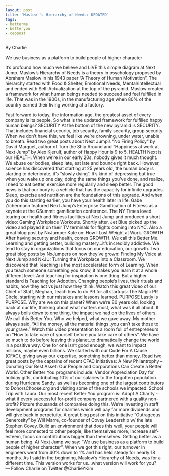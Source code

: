 ```yaml
---
layout: post
title: 'Maslow''s Hierarchy of Needs: UPDATED'
tags:
- betterme
- betteryou
- ceopost
---
```



By Charlie


We use business as a platform to build people of higher character

It’s profound how much we believe and LIVE this simple diagram at Next Jump. 
Maslow’s Hierarchy of Needs is a theory in psychology proposed by Abraham Maslow in his 1943 paper “A Theory of Human Motivation”. The hierarchy started with Food & Shelter, Emotional Needs, Mental/Intellectual and ended with Self-Actualization at the top of the pyramid. Maslow created a framework for what human beings needed to succeed and feel fulfilled in life. That was in the 1900s, in the manufacturing age when 80% of the country earned their living working at a factory.


Fast forward to today, the information age, the greatest asset of every company is its people. So what is the updated framework for fulfilled happy human beings?
SECURITY
At the bottom of the new pyramid is SECURITY. That includes financial security, job security, family security, group security. When we don’t have this, we feel like we’re drowning, under water, unable to breath. Read two great posts about Next Jump’s “No Firing Policy" by David Marquet, author of Turn the Ship Around and “Happiness at work at Next Jump” by Alex Kjerulf, author of Happy Hour is 9 to 5.
HEALTH
Next is our HEALTH. When we’re in our early 20s, nobody gives it much thought. We abuse our bodies, sleep late, eat late and bounce right back. However, science has discovered that starting at 25 years old, the human body is starting to deteriorate, it’s “slowly dying”. It’s kind of depressing but true - when you wake up one day, doing the same things you’ve done, and realize, I need to eat better, exercise more regularly and sleep better. The good news is that our body is a vehicle that has the capacity for infinite upgrades. Sleep, exercise and nutrition are the foundations of this upgrade. And when you do this starting earlier, you have your health later in life.
Gabe Zichermann featured Next Jump’s Enterprise Gamification of Fitness as a keynote at the GSummit gamification conference. The NY Times loved touring our health and fitness facilities at Next Jump and produced a short video: Gaming Workplace Workouts. Shortly after, Jet Blue picked up the video and played it on their TV terminals for flights coming into NYC. Also a great blog post by NxJumper Kate on: How I Lost Weight at Work.
GROWTH
After having security and health, comes GROWTH. We call this Better Me. Learning and getting better, building mastery…it’s incredibly addictive. We tend to stay in organizations that focus on our education, our growth. Two great blog posts by NxJumpers on how they’ve grown: Finding My Voice at Next Jump and NxJU: Turning the Workplace into a Classroom.
We discovered that Teaching is the most accelerated form of Learning. When you teach someone something you know, it makes you learn it at a whole different level. And teaching for inspiration is one thing. But a higher standard is Teaching for Adoption. Changing people’s lives, their rituals and habits, how they act vs just how they think. Watch this great video of our Chief of Staff, Meghan, teach how to do PR for all startups: The Magic PR Circle, starting with our mistakes and lessons learned.
PURPOSE
Lastly is PURPOSE. Why are we on this planet? When we’re 80 years old, looking back at our life, thinking about what matters most, what was it all about. It always boils down to one thing, the impact we had on the lives of others. We call this Better You. Who we helped, what we gave away. My mother always said, “All the money, all the material things..you can’t take those to your grave.” Watch this video presentation to a room full of entrepreneurs on “How to take care of yourself before you take care of others”.
We have so much to do before leaving this planet..to dramatically change the world in a positive way. One for one isn’t good enough, we want to impact millions, maybe even billions. We started with our Code For A Cause (CFAC), giving away our expertise, something better than money. Read two great posts by the captains of recent CFAC initiatives: A New Philantrophy – Donating Our Best Asset: Our People and Corporations Can Create a Better World.
Other Better You programs include: Vendor Appreciation Day for holiday gifts, contributing 10% of our salaries to the forgotten population during Hurricane Sandy, as well as becoming one of the largest contributors to DonorsChoose.org and visiting some of the schools we impacted: School Trip with Laura.
Our most recent Better You program is: Adopt A Charity - what if every successful for-profit company partnered with a quality non-profit? Picture thousands of companies doing this. We’re investing in staff development programs for charities which will pay far more dividends and will give back in perpetuity. A great blog post on this initiative “Outrageous Generosity” by Will Marre, co-founder of Covey Leadership w/ the late Stephen Covey.
Build an environment that does this well, your people will feel more connected to other people, like themselves more, increase self-esteem, focus on contributions bigger than themselves. Getting better as a human being. At Next Jump we say: “We use business as a platform to build people of higher character”. When we got this right, our turnover in engineers went from 40% down to 1% and has held steady for nearly 18 months.
As I said in the beginning, Maslow’s Hierarchy of Needs, was for a different time. This version works for us…what version will work for you?
— Follow Charlie on Twitter @CharlieYKim
